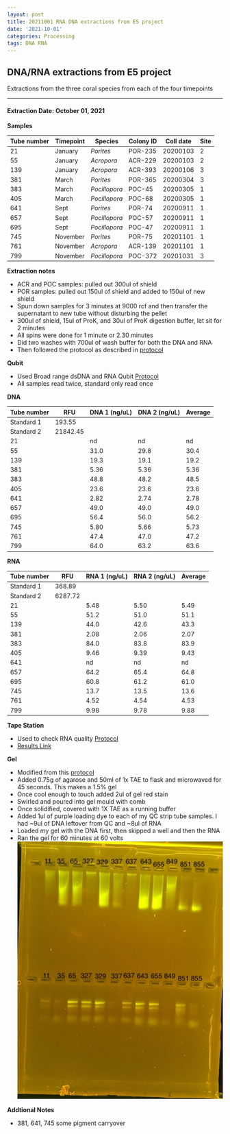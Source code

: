 ```yaml
---
layout: post
title: 20211001 RNA DNA extractions from E5 project
date: '2021-10-01'
categories: Processing
tags: DNA RNA
---
```


## DNA/RNA extractions from E5 project

Extractions from the three coral species from each of the four timepoints

---

#### Extraction Date: October 01, 2021 
**Samples**

| Tube number 	| Timepoint	   	| Species	    | Colony ID 	| Coll date		| Site       	|
|-------------	|------------	|-------------	|-------------	|-------------	|-------------	|
| 21		 	| January	 	| *Porites*		| POR-235      	| 20200103   	| 2				|
| 55			| January	 	| *Acropora*	| ACR-229	    | 20200103		| 2				|
| 139		 	| January	  	| *Acropora*	| ACR-393    	| 20200106  	| 3				|
| 381		 	| March		 	| *Porites*		| POR-365     	| 20200304   	| 3				|
| 383			| March 		| *Pocillopora*	| POC-45	    | 20200305		| 1				|
| 405		 	| March	  		| *Pocillopora*	| POC-68    	| 20200305  	| 1				|
| 641		 	| Sept		 	| *Porites*		| POR-74      	| 20200911   	| 1				|
| 657			| Sept	 		| *Pocillopora*	| POC-57	    | 20200911		| 1				|
| 695		 	| Sept		  	| *Pocillopora*	| POC-47     	| 20200911  	| 1				|
| 745		 	| November	 	| *Porites*		| POR-75	   	| 20201101   	| 1				|
| 761			| November	 	| *Acropora*	| ACR-139	    | 20201101		| 1				|
| 799		 	| November	  	| *Pocillopora*	| POC-372    	| 20201031  	| 3				|

**Extraction notes**
 - ACR and POC samples: pulled out 300ul of shield
 - POR samples: pulled out 150ul of shield and added to 150ul of new shield 
 - Spun down samples for 3 minutes at 9000 rcf and then transfer the supernatant to new tube without disturbing the pellet
 - 300ul of shield, 15ul of ProK, and 30ul of ProK digestion buffer, let sit for 2 minutes
 - All spins were done for 1 minute or 2.30 minutes
 - Did two washes with 700ul of wash buffer for both the DNA and RNA
 - Then followed the protocol as described in [protocol](https://github.com/emmastrand/EmmaStrand_Notebook/blob/master/_posts/2019-05-31-Zymo-Duet-RNA-DNA-Extraction-Protocol.md)


**Qubit**
 - Used Broad range dsDNA and RNA Qubit [Protocol](https://meschedl.github.io/MESPutnam_Open_Lab_Notebook/Qubit-Protocol/)
 - All samples read twice, standard only read once
 
**DNA**

| Tube number 	| RFU		   	| DNA 1 (ng/uL) | DNA 2 (ng/uL) | Average     	|
|-------------	|------------	|-------------	|-------------	|-------------	|
| Standard 1  	| 193.55	 	| 		      	| 		      	|	         	|
| Standard 2 	| 21842.45	 	| 		    	| 		    	| 	        	|
| 21		 	|		     	| nd	     	| nd	     	| nd        	|
| 55		 	| 			   	| 31.0      	| 29.8        	| 30.4			|
| 139		  	|		     	| 19.3 	      	| 19.1        	| 19.2        	|
| 381		 	| 			   	| 5.36        	| 5.36        	| 5.36       	|
| 383		  	|		     	| 48.8      	| 48.2         	| 48.5        	|
| 405		 	| 			   	| 23.6       	| 23.6      	| 23.6       	|
| 641		  	|		     	| 2.82	       	| 2.74        	| 2.78        	|
| 657		 	| 			   	| 49.0       	| 49.0         	| 49.0       	|
| 695		  	|		     	| 56.4  	    | 56.0         	| 56.2        	|
| 745		 	| 			   	| 5.80        	| 5.66         	| 5.73        	|
| 761		  	|		     	| 47.4        	| 47.0        	| 47.2        	|
| 799		 	| 			   	| 64.0        	| 63.2         	| 63.6        	|


**RNA**


| Tube number 	| RFU		   	| RNA 1 (ng/uL) | RNA 2 (ng/uL) | Average     	|
|-------------	|------------	|-------------	|-------------	|-------------	|
| Standard 1  	| 368.89	 	| 		      	| 		      	|	         	|
| Standard 2 	| 6287.72	 	| 		    	| 		    	| 	        	|
| 21		 	|		     	| 5.48	     	| 5.50	     	| 5.49        	|
| 55		 	| 			   	| 51.2      	| 51.0        	| 51.1			|
| 139		  	|		     	| 44.0 	      	| 42.6        	| 43.3        	|
| 381		 	| 			   	| 2.08        	| 2.06        	| 2.07       	|
| 383		  	|		     	| 84.0      	| 83.8         	| 83.9        	|
| 405		 	| 			   	| 9.46       	| 9.39      	| 9.43       	|
| 641		  	|		     	| nd	       	| nd        	| nd        	|
| 657		 	| 			   	| 64.2       	| 65.4         	| 64.8       	|
| 695		  	|		     	| 60.8  	    | 61.2         	| 61.0        	|
| 745		 	| 			   	| 13.7        	| 13.5         	| 13.6        	|
| 761		  	|		     	| 4.52        	| 4.54        	| 4.53        	|
| 799		 	| 			   	| 9.98        	| 9.78         	| 9.88        	|


**Tape Station**
 - Used to check RNA quality [Protocol](https://meschedl.github.io/MESPutnam_Open_Lab_Notebook/RNA-TapeStation-Protocol/) 
 - [Results Link](https://github.com/Kterpis/Putnam_Lab_Notebook/blob/95725f26e714dd7785ad14f1c1f9eb20ecf3d48f/images/tape_station/2021-09-30%20-%2013.48.52.pdf)

**Gel**
 - Modified from this [protocol](https://meschedl.github.io/MESPutnam_Open_Lab_Notebook/Gel-Protocol/)
 - Added 0.75g of agarose and 50ml of 1x TAE to flask and microwaved for 45 seconds. This makes a 1.5% gel
 - Once cool enough to touch added 2ul of gel red stain
 - Swirled and poured into gel mould with comb
 - Once solidified, covered with 1X TAE as a running buffer
 - Added 1ul of purple loading dye to each of my QC strip tube samples. I had ~9ul of DNA leftover from QC and ~8ul of RNA
 - Loaded my gel with the DNA first, then skipped a well and then the RNA
 - Ran the gel for 60 minutes at 60 volts
 ![20210930_gel.jpg](https://github.com/Kterpis/Putnam_Lab_Notebook/blob/master/images/gels/20210930_gel.jpg?raw=true)
 
 **Addtional Notes**
  - 381, 641, 745 some pigment carryover
